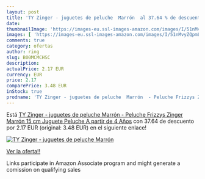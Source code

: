 ```yaml
---
layout: post
title: 'TY Zinger - juguetes de peluche  Marrón  al 37.64 % de descuento'
date: 
thumbnailImage: 'https://images-eu.ssl-images-amazon.com/images/I/51nMvyZQpmL._SL200_.jpg'
images: [ 'https://images-eu.ssl-images-amazon.com/images/I/51nMvyZQpmL._SL200_.jpg' ]
comments: true
category: ofertas
author: ring
slug: B00MCMCHSC
description:
actualPrice: 2.17 EUR
currency: EUR
price: 2.17
comparePrice: 3.48 EUR
inStock: true
prodname: 'TY Zinger - juguetes de peluche  Marrón  - Peluche Frizzys Zinger Marrón 15 cm  Juguete Peluche A partir de 4 Años'
---
```


Está [TY Zinger - juguetes de peluche  Marrón  - Peluche Frizzys Zinger Marrón 15 cm  Juguete Peluche A partir de 4 Años](https://www.amazon.es/dp/B00MCMCHSC/?tag=tolees-21) con 37.64 de descuento por 2.17 EUR (original: 3.48 EUR) en el siguiente enlace!

[![TY Zinger - juguetes de peluche  Marrón ](https://images-eu.ssl-images-amazon.com/images/I/51nMvyZQpmL._SL200_.jpg)](https://www.amazon.es/dp/B00MCMCHSC/?tag=tolees-21)

[Ver la oferta!!](https://www.amazon.es/dp/B00MCMCHSC/?tag=tolees-21)

Links participate in Amazon Associate program and might generate a comission on qualifying sales


